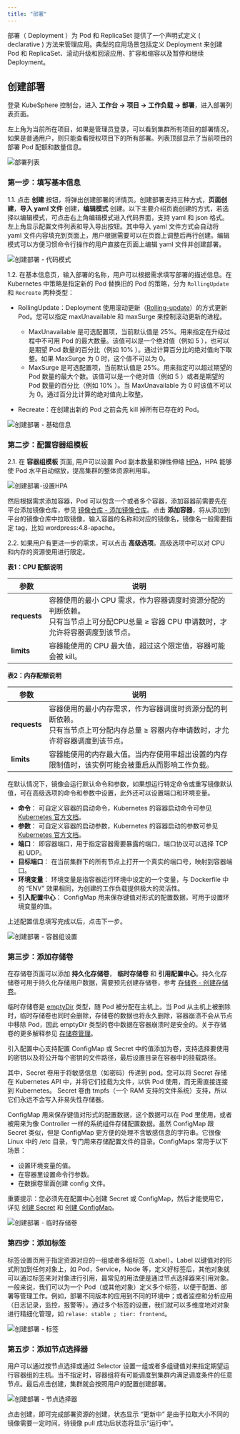 ```yaml
---
title: "部署"
---
```


部署（ Deployment ）为 Pod 和 ReplicaSet 提供了一个声明式定义 ( declarative ) 方法来管理应用。典型的应用场景包括定义 Deployment 来创建 Pod 和 ReplicaSet、滚动升级和回滚应用、扩容和缩容以及暂停和继续 Deployment。

## 创建部署

登录 KubeSphere 控制台，进入 **工作台 → 项目 → 工作负载 → 部署**，进入部署列表页面。

左上角为当前所在项目，如果是管理员登录，可以看到集群所有项目的部署情况，如果是普通用户，则只能查看授权项目下的所有部署。列表顶部显示了当前项目的部署 Pod 配额和数量信息。

![部署列表](/ae_deployment_list.png)

### 第一步：填写基本信息

1.1. 点击 **创建** 按钮，将弹出创建部署的详情页。创建部署支持三种方式，**页面创建**，**导入 yaml 文件** 创建，**编辑模式** 创建。以下主要介绍页面创建的方式，若选择以编辑模式，可点击右上角编辑模式进入代码界面，支持 yaml 和 json 格式。左上角显示配置文件列表和导入导出按钮。其中导入 yaml 文件方式会自动将 yaml 文件内容填充到页面上，用户根据需要可以在页面上调整后再行创建。编辑模式可以方便习惯命令行操作的用户直接在页面上编辑 yaml 文件并创建部署。

![创建部署 - 代码模式](/ae_deployment_command.png)


1.2. 在基本信息页，输入部署的名称，用户可以根据需求填写部署的描述信息。在 Kubernetes 中策略是指定新的 Pod 替换旧的 Pod 的策略，分为 `RollingUpdate` 和 `Recreate` 两种类型：

- RollingUpdate：Deployment 使用滚动更新（[Rolling-update](https://kubernetes.io/docs/reference/generated/kubectl/kubectl-commands#rolling-update)）的方式更新 Pod。您可以指定 maxUnavailable 和 maxSurge 来控制滚动更新的进程。

   - MaxUnavailable 是可选配置项，当前默认值是 25%。用来指定在升级过程中不可用 Pod 的最大数量。该值可以是一个绝对值（例如 5 ），也可以是期望 Pod 数量的百分比（例如 10% ）。通过计算百分比的绝对值向下取整。如果 MaxSurge 为 0 时，这个值不可以为 0。
   - MaxSurge 是可选配置项，当前默认值是 25%。用来指定可以超过期望的 Pod 数量的最大个数。该值可以是一个绝对值（例如 5 ）或者是期望的 Pod 数量的百分比（例如 10% ）。当 MaxUnavailable 为 0 时该值不可以为 0。通过百分比计算的绝对值向上取整。

- Recreate：在创建出新的 Pod 之前会先 kill 掉所有已存在的 Pod。   

![创建部署 - 基础信息](/ae_deployment_create_basic.png)

### 第二步：配置容器组模板

2.1. 在 **容器组模板** 页面, 用户可以设置 Pod 副本数量和弹性伸缩 [HPA](https://kubernetes.io/docs/tasks/run-application/horizontal-pod-autoscale-walkthrough)，HPA 能够使 Pod 水平自动缩放，提高集群的整体资源利用率。

![创建部署-设置HPA](/ae_deployment_HPA_setting.png)

然后根据需求添加容器，Pod 可以包含一个或者多个容器，添加容器前需要先在平台添加镜像仓库，参见 [镜像仓库 - 添加镜像仓库](../ae-image-registry/#添加镜像仓库)。点击 **添加容器**，将从添加到平台的镜像仓库中拉取镜像，输入容器的名称和对应的镜像名，镜像名一般需要指定 tag，比如 wordpress:4.8-apache。

2.2. 如果用户有更进一步的需求，可以点击 **高级选项**。高级选项中可以对 CPU 和内存的资源使用进行限定。

**表1：CPU 配额说明**

|参数|说明|
|---|---|
|**requests**|容器使用的最小 CPU 需求，作为容器调度时资源分配的判断依赖。<br> 只有当节点上可分配CPU总量 ≥ 容器 CPU 申请数时，才允许将容器调度到该节点。|
|**limits**|容器能使用的 CPU 最大值，超过这个限定值，容器可能会被 kill。|

**表2：内存配额说明**

|参数|说明|
|---|---|
|**requests**|容器使用的最小内存需求，作为容器调度时资源分配的判断依赖。<br> 只有当节点上可分配内存总量 ≥ 容器内存申请数时，才允许将容器调度到该节点。|
|**limits**|容器能使用的内存最大值。当内存使用率超出设置的内存限制值时，该实例可能会被重启从而影响工作负载。|

在默认情况下，镜像会运行默认命令和参数，如果想运行特定命令或重写镜像默认值，可在高级选项的命令和参数中设置，此外还可以设置端口和环境变量。

- **命令**： 可自定义容器的启动命令，Kubernetes 的容器启动命令可参见 [Kubernetes 官方文档](https://kubernetes.io/docs/tasks/inject-data-application/define-command-argument-container/#run-a-command-in-a-shell)。
- **参数**： 可自定义容器的启动参数，Kubernetes 的容器启动的参数可参见 [Kubernetes 官方文档](https://kubernetes.io/docs/tasks/inject-data-application/define-command-argument-container/)。
- **端口**： 即容器端口，用于指定容器需要暴露的端口，端口协议可以选择 TCP 和 UDP。
- **目标端口**： 在当前集群下的所有节点上打开一个真实的端口号，映射到容器端口。
- **环境变量**： 环境变量是指容器运行环境中设定的一个变量，与 Dockerfile 中的 “ENV” 效果相同，为创建的工作负载提供极大的灵活性。
- **引入配置中心**： ConfigMap 用来保存键值对形式的配置数据，可用于设置环境变量的值。

上述配置信息填写完成以后，点击下一步。

![创建部署 - 容器组设置](/ae_deployment_container_setting.png)

### 第三步：添加存储卷

在存储卷页面可以添加 **持久化存储卷**， **临时存储卷** 和 **引用配置中心**。持久化存储卷可用于持久化存储用户数据，需要预先创建存储卷，参考 [存储卷 - 创建存储卷](../ae-pvc/#创建存储卷)。

临时存储卷是 [emptyDir](https://kubernetes.cn/docs/concepts/storage/volumes/#emptydir) 类型，随 Pod 被分配在主机上。当 Pod 从主机上被删除时，临时存储卷也同时会删除，存储卷的数据也将永久删除，容器崩溃不会从节点中移除 Pod，因此 emptyDir 类型的卷中数据在容器崩溃时是安全的。关于存储卷的更多解释参见 [存储卷管理](../ae-pv-management)。

引入配置中心支持配置 ConfigMap 或 Secret 中的值添加为卷，支持选择要使用的密钥以及将公开每个密钥的文件路径，最后设置目录在容器中的挂载路径。

其中，Secret 卷用于将敏感信息（如密码）传递到 pod。您可以将 Secret 存储在 Kubernetes API 中，并将它们挂载为文件，以供 Pod 使用，而无需直接连接到 Kubernetes。 Secret 卷由 tmpfs（一个 RAM 支持的文件系统）支持，所以它们永远不会写入非易失性存储器。

ConfigMap 用来保存键值对形式的配置数据，这个数据可以在 Pod 里使用，或者被用来为像 Controller 一样的系统组件存储配置数据。虽然 ConfigMap 跟 Secret 类似，但是 ConfigMap 更方便的处理不含敏感信息的字符串。它很像 Linux 中的 /etc 目录，专门用来存储配置文件的目录。ConfigMaps 常用于以下场景：

- 设置环境变量的值。
- 在容器里设置命令行参数。
- 在数据卷里面创建 config 文件。

重要提示：您必须先在配置中心创建 Secret 或 ConfigMap，然后才能使用它，详见 [创建 Secret](../secret/#创建-secret) 和 [创建 ConfigMap](../ConfigMap/#创建-configmap)。


![创建部署 - 临时存储卷](/ae_deployment_pvc_create1.png)

### 第四步：添加标签

标签设置页用于指定资源对应的一组或者多组标签（Label）。Label 以键值对的形式附加到任何对象上，如 Pod，Service，Node 等，定义好标签后，其他对象就可以通过标签来对对象进行引用，最常见的用法便是通过节点选择器来引用对象。一般来说，我们可以为一个 Pod（或其他对象）定义多个标签，以便于配置、部署等管理工作。例如，部署不同版本的应用到不同的环境中；或者监控和分析应用（日志记录，监控，报警等）。通过多个标签的设置，我们就可以多维度地对对象进行精细化管理，如 `relase: stable ; tier: frontend`。

![创建部署 - 标签](/ae_deployment_label.png)

### 第五步：添加节点选择器

用户可以通过按节点选择或通过 Selector 设置一组或者多组键值对来指定期望运行容器组的主机。当不指定时，容器组将有可能调度到集群内满足调度条件的任意节点。最后点击创建，集群就会按照用户的配置创建部署。

![创建部署 - 节点选择器](/ae_deployment_nodeselector.png)

点击创建，即可完成部署资源的创建，状态显示 “更新中” 是由于拉取大小不同的镜像需要一定时间，待镜像 pull 成功后状态将显示“运行中”。
 
